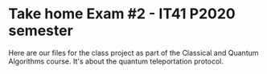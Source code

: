 # Take home Exam #2 - IT41 P2020 semester

Here are our files for the class project as part of the Classical and Quantum Algorithms course. It's about the quantum teleportation protocol.

